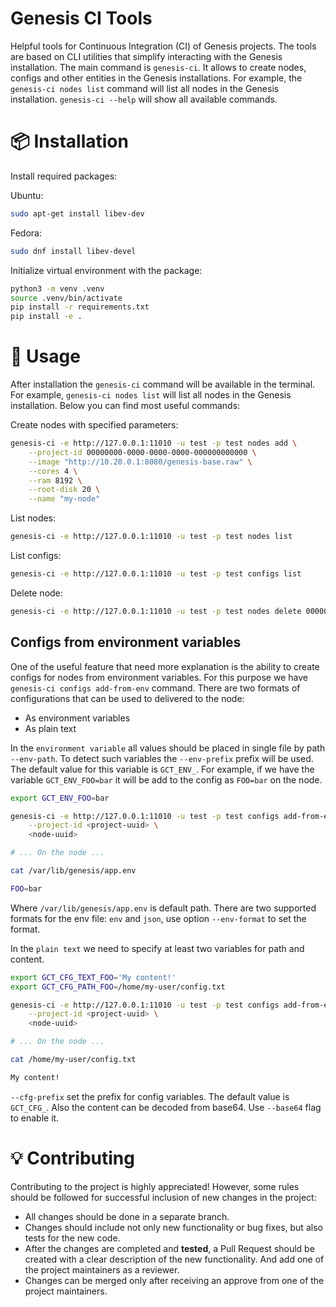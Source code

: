 # Genesis CI Tools

Helpful tools for Continuous Integration (CI) of Genesis projects. The tools are based on CLI utilities that simplify interacting with the Genesis installation.
The main command is `genesis-ci`. It allows to create nodes, configs and other entities in the Genesis installations. For example, the `genesis-ci nodes list` command will list all nodes in the Genesis installation. `genesis-ci --help` will show all available commands.


# 📦 Installation

Install required packages:

Ubuntu:
```bash
sudo apt-get install libev-dev
```

Fedora:
```bash
sudo dnf install libev-devel
```

Initialize virtual environment with the package:

```bash
python3 -m venv .venv
source .venv/bin/activate
pip install -r requirements.txt
pip install -e .
```

# 🚀 Usage

After installation the `genesis-ci` command will be available in the terminal. For example, `genesis-ci nodes list` will list all nodes in the Genesis installation. Below you can find most useful commands:

Create nodes with specified parameters:
```bash
genesis-ci -e http://127.0.0.1:11010 -u test -p test nodes add \
    --project-id 00000000-0000-0000-0000-000000000000 \
    --image "http://10.20.0.1:8080/genesis-base.raw" \
    --cores 4 \
    --ram 8192 \
    --root-disk 20 \
    --name "my-node"
```

List nodes:
```bash
genesis-ci -e http://127.0.0.1:11010 -u test -p test nodes list
```

List configs:
```bash
genesis-ci -e http://127.0.0.1:11010 -u test -p test configs list
```

Delete node:
```bash
genesis-ci -e http://127.0.0.1:11010 -u test -p test nodes delete 00000000-0000-0000-0000-000000000001
```

## Configs from environment variables

One of the useful feature that need more explanation is the ability to create configs for nodes from environment variables. For this purpose we have `genesis-ci configs add-from-env` command. There are two formats of configurations that can be used to delivered to the node:

- As environment variables
- As plain text

In the `environment variable` all values should be placed in single file by path `--env-path`. To detect such variables the `--env-prefix` prefix will be used. The default value for this variable is `GCT_ENV_`. For example, if we have the variable `GCT_ENV_FOO=bar` it will be add to the config as `FOO=bar` on the node.

```bash
export GCT_ENV_FOO=bar

genesis-ci -e http://127.0.0.1:11010 -u test -p test configs add-from-env \
    --project-id <project-uuid> \
    <node-uuid>

# ... On the node ...

cat /var/lib/genesis/app.env

FOO=bar

```

Where `/var/lib/genesis/app.env` is default path.
There are two supported formats for the env file: `env` and `json`, use option `--env-format` to set the format.

In the `plain text` we need to specify at least two variables for path and content.

```bash
export GCT_CFG_TEXT_FOO='My content!'
export GCT_CFG_PATH_FOO=/home/my-user/config.txt

genesis-ci -e http://127.0.0.1:11010 -u test -p test configs add-from-env \
    --project-id <project-uuid> \
    <node-uuid>

# ... On the node ...

cat /home/my-user/config.txt

My content!

```

`--cfg-prefix` set the prefix for config variables. The default value is `GCT_CFG_`. Also the content can be decoded from base64. Use `--base64` flag to enable it.


# 💡 Contributing

Contributing to the project is highly appreciated! However, some rules should be followed for successful inclusion of new changes in the project:
- All changes should be done in a separate branch.
- Changes should include not only new functionality or bug fixes, but also tests for the new code.
- After the changes are completed and **tested**, a Pull Request should be created with a clear description of the new functionality. And add one of the project maintainers as a reviewer.
- Changes can be merged only after receiving an approve from one of the project maintainers.
